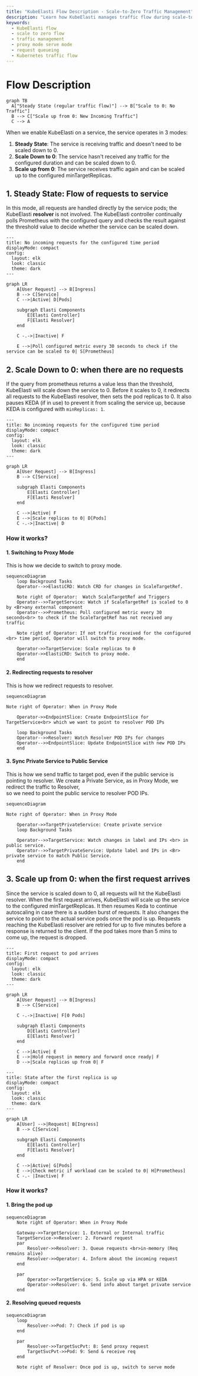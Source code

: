 ```yaml
---
title: "KubeElasti Flow Description - Scale-to-Zero Traffic Management"
description: "Learn how KubeElasti manages traffic flow during scale-to-zero operations. Understand proxy mode, serve mode, and traffic queueing mechanisms."
keywords:
  - KubeElasti flow
  - scale to zero flow
  - traffic management
  - proxy mode serve mode
  - request queueing
  - Kubernetes traffic flow
---
```


# **Flow Description**

``` mermaid
graph TB
  A["Steady State (regular traffic flow)"] --> B["Scale to 0: No Traffic"]
  B --> C["Scale up from 0: New Incoming Traffic"]
  C --> A
```

When we enable KubeElasti on a service, the service operates in 3 modes:

1. **Steady State**: The service is receiving traffic and doesn't need to be scaled down to 0.
2. **Scale Down to 0**: The service hasn't received any traffic for the configured duration and can be scaled down to 0.
3. **Scale up from 0**: The service receives traffic again and can be scaled up to the configured minTargetReplicas.
   


## **1. Steady State:** Flow of requests to service

In this mode, all requests are handled directly by the service pods; the KubeElasti **resolver** is not involved. The KubeElasti controller continually polls Prometheus with the configured query and checks the result against the threshold value to decide whether the service can be scaled down.

``` mermaid
---
title: No incoming requests for the configured time period
displayMode: compact
config:
  layout: elk
  look: classic
  theme: dark
---

graph LR
    A[User Request] --> B[Ingress]
    B --> C[Service]
    C -->|Active| D[Pods]

    subgraph Elasti Components
        E[Elasti Controller]
        F[Elasti Resolver]
    end

    C -.->|Inactive| F

    E -->|Poll configured metric every 30 seconds to check if the service can be scaled to 0| S[Prometheus]

```


## **2. Scale Down to 0:** when there are no requests

If the query from prometheus returns a value less than the threshold, KubeElasti will scale down the service to 0. Before it scales to 0, it redirects all requests to the KubeElasti resolver, then sets the pod replicas to 0. It also pauses KEDA (if in use) to prevent it from scaling the service up, because KEDA is configured with `minReplicas: 1`.


``` mermaid
---
title: No incoming requests for the configured time period
displayMode: compact
config:
  layout: elk
  look: classic
  theme: dark
---

graph LR
    A[User Request] --> B[Ingress]
    B --> C[Service]

    subgraph Elasti Components
        E[Elasti Controller]
        F[Elasti Resolver]
    end

    C -->|Active| F
    E -->|Scale replicas to 0| D[Pods]
    C -.->|Inactive| D

```
### How it works? 

#### 1. Switching to Proxy Mode

This is how we decide to switch to proxy mode.

```mermaid
sequenceDiagram
    loop Background Tasks
    Operator-->>ElastiCRD: Watch CRD for changes in ScaleTargetRef. 
    
    Note right of Operator:  Watch ScaleTargetRef and Triggers
    Operator-->>TargetService: Watch if ScaleTargetRef is scaled to 0 by <Br>any external component
    Operator-->>Prometheus: Poll configured metric every 30 seconds<br> to check if the ScaleTargetRef has not received any traffic
    
    Note right of Operator: If not traffic received for the configured <br> time period, Operator will switch to proxy mode.

    Operator->>TargetService: Scale replicas to 0
    Operator->>ElastiCRD: Switch to proxy mode.
    end
```


#### 2. Redirecting requests to resolver
This is how we redirect requests to resolver.

```mermaid
sequenceDiagram

Note right of Operator: When in Proxy Mode

    Operator->>EndpointSlice: Create EndpointSlice for TargetService<br> which we want to point to resolver POD IPs

    loop Background Tasks
    Operator-->>Resolver: Watch Resolver POD IPs for changes
    Operator-->>EndpointSlice: Update EndpointSlice with new POD IPs
    end
```

#### 3. Sync Private Service to Public Service
This is how we send traffic to target pod, even if the public service is pointing to resolver. We create a Private Service, as in Proxy Mode, we redirect the traffic to Resolver, <br> so we need to point the public service to resolver POD IPs.

```mermaid
sequenceDiagram

Note right of Operator: When in Proxy Mode

    Operator->>TargetPrivateService: Create private service
    loop Background Tasks

    Operator-->>TargetService: Watch changes in label and IPs <br> in public service.
    Operator-->>TargetPrivateService: Update label and IPs in <Br> private service to match Public Service.
    end
```


## **3. Scale up from 0:** when the first request arrives

Since the service is scaled down to 0, all requests will hit the KubeElasti resolver. When the first request arrives, KubeElasti will scale up the service to the configured minTargetReplicas. It then resumes Keda to continue autoscaling in case there is a sudden burst of requests. It also changes the service to point to the actual service pods once the pod is up. Requests reaching the KubeElasti resolver are retried for up to five minutes before a response is returned to the client. If the pod takes more than 5 mins to come up, the request is dropped.

``` mermaid
---
title: First request to pod arrives
displayMode: compact
config:
  layout: elk
  look: classic
  theme: dark
---

graph LR
    A[User Request] --> B[Ingress]
    B --> C[Service]

    C -.->|Inactive| F[0 Pods]

    subgraph Elasti Components
        D[Elasti Controller]
        E[Elasti Resolver]
    end

    C -->|Active| E
    E -->|Hold request in memory and forward once ready| F
    D -->|Scale replicas up from 0| F

```


``` mermaid
---
title: State after the first replica is up
displayMode: compact
config:
  layout: elk
  look: classic
  theme: dark
---

graph LR
    A[User] -->|Request| B[Ingress]
    B --> C[Service]

    subgraph Elasti Components
        E[Elasti Controller]
        F[Elasti Resolver]
    end

    C -->|Active| G[Pods]
    E -->|Check metric if workload can be scaled to 0| H[Prometheus]
    C -.- |Inactive| F

```


### How it works? 

#### 1. Bring the pod up

```mermaid
sequenceDiagram    
    Note right of Operator: When in Proxy Mode

    Gateway->>TargetService: 1. External or Internal traffic
    TargetService->>Resolver: 2. Forward request
    par 
        Resolver->>Resolver: 3. Queue requests <br>in-memory (Req remains alive)
        Resolver->>Operator: 4. Inform about the incoming request
    end

    par
        Operator->>TargetService: 5. Scale up via HPA or KEDA
        Operator->>Resolver: 6. Send info about target private service
    end

```

#### 2. Resolving queued requests

```mermaid
sequenceDiagram 
    loop
        Resolver->>Pod: 7: Check if pod is up
    end

    par
        Resolver->>TargetSvcPvt: 8: Send proxy request
        TargetSvcPvt->>Pod: 9: Send & receive req
    end

    Note right of Resolver: Once pod is up, switch to serve mode

```

